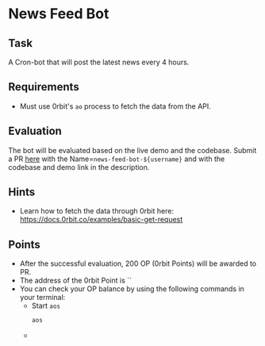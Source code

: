 # News Feed Bot

## Task
A Cron-bot that will post the latest news every 4 hours.

## Requirements
- Must use 0rbit's `ao` process to fetch the data from the API.

## Evaluation
The bot will be evaluated based on the live demo and the codebase. Submit a PR [here](https://github.com/0rbit-co/quest) with the Name=`news-feed-bot-${username}` and with the codebase and demo link in the description.

## Hints
- Learn how to fetch the data through 0rbit here: https://docs.0rbit.co/examples/basic-get-request

## Points
- After the successful evaluation, 200 OP (0rbit Points) will be awarded to PR.
- The address of the 0rbit Point is ``
- You can check your OP balance by using the following commands in your terminal:
    - Start `aos`
        ```bash
        aos
        ```
    - 

